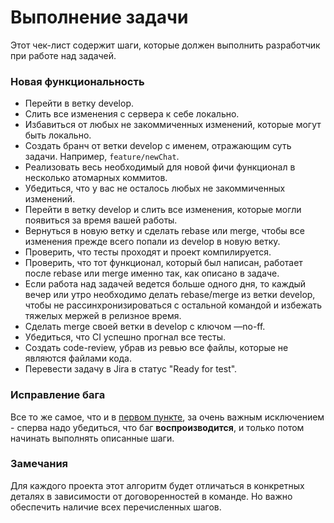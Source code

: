 # Выполнение задачи

Этот чек-лист содержит шаги, которые должен выполнить разработчик при работе над задачей.

### Новая функциональность

- Перейти в ветку develop. 
- Слить все изменения с сервера к себе локально. 
- Избавиться от любых не закоммиченных изменений, которые могут быть локально. 
- Создать бранч от ветки develop с именем, отражающим суть задачи. Например, `feature/newChat`. 
- Реализовать весь необходимый для новой фичи функционал в несколько атомарных коммитов. 
- Убедиться, что у вас не осталось любых не закоммиченных изменений. 
- Перейти в ветку develop и слить все изменения, которые могли появиться за время вашей работы. 
- Вернуться в новую ветку и сделать rebase или merge, чтобы все изменения прежде всего попали из develop в новую ветку. 
- Проверить, что тесты проходят и проект компилируется. 
- Проверить, что тот функционал, который был написан, работает после rebase или merge именно так, как описано в задаче. 
- Если работа над задачей ведется больше одного дня, то каждый вечер или утро необходимо делать rebase/merge из ветки develop, чтобы не рассинхронизироваться с остальной командой и избежать тяжелых мержей в релизное время. 
- Сделать merge своей ветки в develop с ключом —no-ff. 
- Убедиться, что CI успешно прогнал все тесты. 
- Создать code-review, убрав из ревью все файлы, которые не являются файлами кода. 
- Перевести задачу в Jira в статус "Ready for test". 
 
### Исправление бага

Все то же самое, что и в [первом пункте](processes/development/task.md#Новый-функционал), за очень важным исключением - сперва надо убедиться, что баг **воспроизводится**, и только потом начинать выполнять описанные шаги.

### Замечания

Для каждого проекта этот алгоритм будет отличаться в конкретных деталях в зависимости от договоренностей в команде. Но важно обеспечить наличие всех перечисленных шагов.
